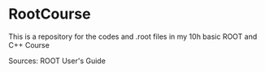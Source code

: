# RootCourse

This is a repository for the codes and .root files in my
10h basic ROOT and C++ Course

Sources:
ROOT User's Guide
